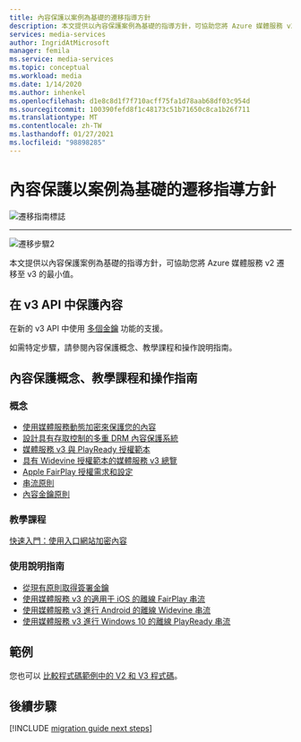 ```yaml
---
title: 內容保護以案例為基礎的遷移指導方針
description: 本文提供以內容保護案例為基礎的指導方針，可協助您將 Azure 媒體服務 v2 遷移至 v3 的最小值。
services: media-services
author: IngridAtMicrosoft
manager: femila
ms.service: media-services
ms.topic: conceptual
ms.workload: media
ms.date: 1/14/2020
ms.author: inhenkel
ms.openlocfilehash: d1e8c8d1f7f710acff75fa1d78aab68df03c954d
ms.sourcegitcommit: 100390fefd8f1c48173c51b71650c8ca1b26f711
ms.translationtype: MT
ms.contentlocale: zh-TW
ms.lasthandoff: 01/27/2021
ms.locfileid: "98898285"
---
```

# <a name="content-protection-scenario-based-migration-guidance"></a>內容保護以案例為基礎的遷移指導方針

![遷移指南標誌](./media/migration-guide/azure-media-services-logo-migration-guide.svg)

<hr color="#5ea0ef" size="10">

![遷移步驟2](./media/migration-guide/steps-4.svg)

本文提供以內容保護案例為基礎的指導方針，可協助您將 Azure 媒體服務 v2 遷移至 v3 的最小值。

## <a name="protect-content-in-v3-api"></a>在 v3 API 中保護內容

在新的 v3 API 中使用 [多個金鑰](design-multi-drm-system-with-access-control.md) 功能的支援。

如需特定步驟，請參閱內容保護概念、教學課程和操作說明指南。

## <a name="content-protection-concepts-tutorials-and-how-to-guides"></a>內容保護概念、教學課程和操作指南

### <a name="concepts"></a>概念

- [使用媒體服務動態加密來保護您的內容](content-protection-overview.md)
- [設計具有存取控制的多重 DRM 內容保護系統](design-multi-drm-system-with-access-control.md)
- [媒體服務 v3 與 PlayReady 授權範本](playready-license-template-overview.md)
- [具有 Widevine 授權範本的媒體服務 v3 總覽](widevine-license-template-overview.md)
- [Apple FairPlay 授權需求和設定](fairplay-license-overview.md)
- [串流原則](streaming-policy-concept.md)
- [內容金鑰原則](content-key-policy-concept.md)

### <a name="tutorials"></a>教學課程

[快速入門：使用入口網站加密內容](encrypt-content-quickstart.md)

### <a name="how-to-guides"></a>使用說明指南

- [從現有原則取得簽署金鑰](get-content-key-policy-dotnet-howto.md)
- [使用媒體服務 v3 的適用于 iOS 的離線 FairPlay 串流](offline-fairplay-for-ios.md)
- [使用媒體服務 v3 進行 Android 的離線 Widevine 串流](offline-widevine-for-android.md)
- [使用媒體服務 v3 進行 Windows 10 的離線 PlayReady 串流](offline-plaready-streaming-for-windows-10.md)

## <a name="samples"></a>範例

您也可以 [比較程式碼範例中的 V2 和 V3 程式碼](migrate-v-2-v-3-migration-samples.md)。

## <a name="next-steps"></a>後續步驟

[!INCLUDE [migration guide next steps](./includes/migration-guide-next-steps.md)]